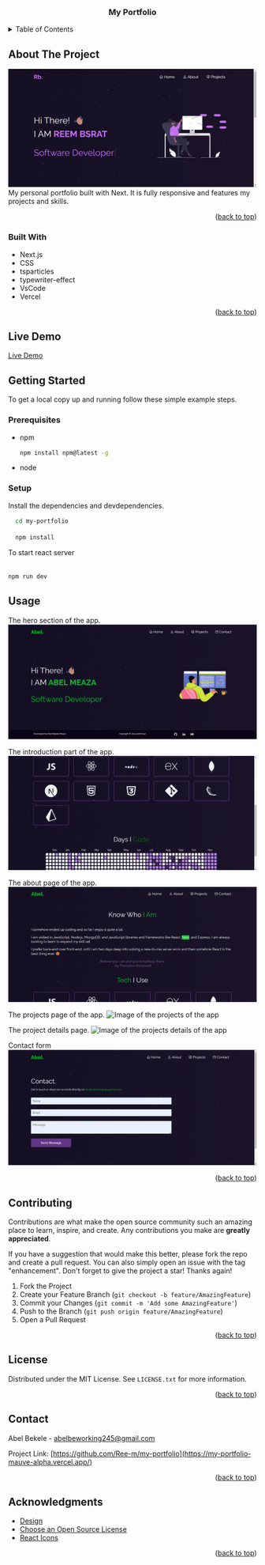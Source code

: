 <a name="readme-top"></a>

<!-- [![Contributors][contributors-shield]][contributors-url]
[![Forks][forks-shield]][forks-url]
[![Stargazers][stars-shield]][stars-url]
[![Issues][issues-shield]][issues-url]
[![MIT License][license-shield]][license-url]
[![LinkedIn][linkedin-shield]][linkedin-url] -->

<!-- PROJECT LOGO -->
<br />
<div align="center">


  <h3 align="center">My Portfolio</h3>

  <!-- <p align="center">
    Welcome to Skinology, a fullstack ecommerce application.
    <br />
    <a href="https://github.com/Ree-m/skinology-ecommerce-app"><strong>Explore the docs »</strong></a>
    <br />
    <br />
    <a href="https://skinology-ecommerce-app-client.onrender.com/">View Demo</a>
    ·
    <a href="https://github.com/Ree-m/skinology-ecommerce-app/issues">Report Bug</a>
    ·
    <a href="https://github.com/Ree-m/skinology-ecommerce-app/issues">Request Feature</a>
  </p> -->
</div>

<!-- TABLE OF CONTENTS -->
<details>
  <summary>Table of Contents</summary>
  <ol>
    <li>
      <a href="#about-the-project">About The Project</a>
      <ul>
        <li><a href="#built-with">Built With</a></li>
       li><a href="#features">Features</a></li>
      </ul>
    </li>
    <li>
      <a href="#getting-started">Getting Started</a>
      <ul>
        <li><a href="#prerequisites">Prerequisites</a></li>
        <li><a href="#installation">Installation</a></li>
      </ul>
    </li>
    <li><a href="#usage">Usage</a></li>
    <li><a href="#contributing">Contributing</a></li>
    <li><a href="#license">License</a></li>
    <li><a href="#contact">Contact</a></li>
    <li><a href="#acknowledgments">Acknowledgments</a></li>

  </ol>
</details>

<!-- ABOUT THE PROJECT -->

## About The Project

[![My Porfoltio App][app-screenshot]](https://abel-meaza.vercel.app/)
My personal portfolio built with Next. It is fully responsive and features my projects and skills.

<p align="right">(<a href="#readme-top">back to top</a>)</p>

### Built With

- Next.js
- CSS
- tsparticles
- typewriter-effect
- VsCode
- Vercel

<p align="right">(<a href="#readme-top">back to top</a>)</p>

## Live Demo

[Live Demo](https://abel-meaza.vercel.app/)

<!-- GETTING STARTED -->

## Getting Started

To get a local copy up and running follow these simple example steps.

### Prerequisites

- npm
  ```sh
  npm install npm@latest -g
  ```
- node

### Setup

Install the dependencies and devdependencies.

```sh
  cd my-portfolio

  npm install

```

To start react server

```sh

npm run dev

```

<!-- USAGE EXAMPLES -->

## Usage

The hero section of the app.
<img src="public/Assests/readme/my-portfolio-homepage.png" alt="Image of the hero section of the app" />

The introduction part of the app.
<img src="public/Assests/readme/portfolio-intro.png" alt="Image of the introduction section of the app" />

The about page of the app.
<img src="public/Assests/readme/portfolio-about-page.png" alt="Image of the about page of the app" />

The projects page of the app.
<img src="public/Assests/readme/portfolio-projects-page.png" alt="Image of the projects of the app" />

The project details page.
<img src="public/Assests/readme/portfolio-projects-details-page.png" alt="Image of the projects details of the app" />

Contact form
<img src="public/Assests/readme/portfolio-contact-page.png
" alt="Image of conatct form" />

<p align="right">(<a href="#readme-top">back to top</a>)</p>

<!-- CONTRIBUTING -->

## Contributing

Contributions are what make the open source community such an amazing place to learn, inspire, and create. Any contributions you make are **greatly appreciated**.

If you have a suggestion that would make this better, please fork the repo and create a pull request. You can also simply open an issue with the tag "enhancement".
Don't forget to give the project a star! Thanks again!

1. Fork the Project
2. Create your Feature Branch (`git checkout -b feature/AmazingFeature`)
3. Commit your Changes (`git commit -m 'Add some AmazingFeature'`)
4. Push to the Branch (`git push origin feature/AmazingFeature`)
5. Open a Pull Request

<p align="right">(<a href="#readme-top">back to top</a>)</p>

<!-- LICENSE -->

## License

Distributed under the MIT License. See `LICENSE.txt` for more information.

<p align="right">(<a href="#readme-top">back to top</a>)</p>

<!-- CONTACT -->

## Contact

Abel Bekele - abelbeworking245@gmail.com

Project Link: [https://github.com/Ree-m/my-portfolio](https://my-portfolio-mauve-alpha.vercel.app/)

<p align="right">(<a href="#readme-top">back to top</a>)</p>

<!-- ACKNOWLEDGMENTS -->

## Acknowledgments

- [Design](https://github.com/soumyajit4419)
- [Choose an Open Source License](https://choosealicense.com)
- [React Icons](https://react-icons.github.io/react-icons/search)

<p align="right">(<a href="#readme-top">back to top</a>)</p>

[license-url]: https://github.com/switch247/my-portfolio/blob/main/LICENSE.txt
[app-screenshot]: public/Assests/readme/my-portfolio-homepage.jpg

